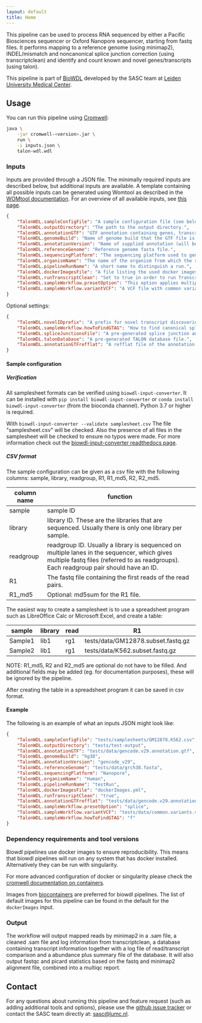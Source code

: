 ```yaml
---
layout: default
title: Home
---
```


This pipeline can be used to process RNA sequenced by either a Pacific
Biosciences sequencer or Oxford Nanopore sequencer, starting from fastq files.
It performs mapping to a reference genome (using minimap2), INDEL/mismatch
and noncanonical splice junction correction (using transcriptclean) and
identify and count known and novel genes/transcripts (using talon).

This pipeline is part of [BioWDL](https://biowdl.github.io/)
developed by the SASC team
at [Leiden University Medical Center](https://www.lumc.nl/).

## Usage
You can run this pipeline using
[Cromwell](http://cromwell.readthedocs.io/en/stable/):

```bash
java \
    -jar cromwell-<version>.jar \
    run \
    -i inputs.json \
    talon-wdl.wdl
```

### Inputs
Inputs are provided through a JSON file. The minimally required inputs are
described below, but additional inputs are available.
A template containing all possible inputs can be generated using
Womtool as described in the
[WOMtool documentation](http://cromwell.readthedocs.io/en/stable/WOMtool/).
For an overview of all available inputs, see [this page](./inputs.html).

```json
{
    "TalonWDL.sampleConfigFile": "A sample configuration file (see below).",
    "TalonWDL.outputDirectory": "The path to the output directory.",
    "TalonWDL.annotationGTF": "GTF annotation containing genes, transcripts, and edges.",
    "TalonWDL.genomeBuild": "Name of genome build that the GTF file is based on (ie hg38).",
    "TalonWDL.annotationVersion": "Name of supplied annotation (will be used to label data).",
    "TalonWDL.referenceGenome": "Reference genome fasta file.",
    "TalonWDL.sequencingPlatform": "The sequencing platform used to generate long reads.",
    "TalonWDL.organismName": "The name of the organism from which the samples originated.",
    "TalonWDL.pipelineRunName": "A short name to distinguish a run.",
    "TalonWDL.dockerImagesFile": "A file listing the used docker images.",
    "TalonWDL.runTranscriptClean": "Set to true in order to run TranscriptClean, set to false in order to disable TranscriptClean.",
    "TalonWDL.sampleWorkflow.presetOption": "This option applies multiple options at the same time to minimap2, this should be either 'splice'(directRNA) or 'splice:hq'(cDNA).",
    "TalonWDL.sampleWorkflow.variantVCF": "A VCF file with common variants should be supplied when running TranscriptClean, this will make sure TranscriptClean does not correct those known variants.",
}
```

Optional settings:
```json
{
    "TalonWDL.novelIDprefix": "A prefix for novel transcript discoveries.",
    "TalonWDL.sampleWorkflow.howToFindGTAG": "How to find canonical splicing sites GT-AG - f: transcript strand; b: both strands; n: no attempt to match GT-AG.",
    "TalonWDL.spliceJunctionsFile": "A pre-generated splice junction annotation file.",
    "TalonWDL.talonDatabase": "A pre-generated TALON database file.",
    "TalonWDL.annotationGTFrefflat": "A refflat file of the annotation GTF used."
}
```

#### Sample configuration
##### Verification
All samplesheet formats can be verified using `biowdl-input-converter`. 
It can be installed with `pip install biowdl-input-converter` or 
`conda install biowdl-input-converter` (from the bioconda channel). 
Python 3.7 or higher is required.

With `biowdl-input-converter --validate samplesheet.csv` The file
"samplesheet.csv" will be checked. Also the presence of all files in
the samplesheet will be checked to ensure no typos were made. For more
information check out the [biowdl-input-converter readthedocs page](
https://biowdl-input-converter.readthedocs.io).

##### CSV format
The sample configuration can be given as a csv file with the following 
columns: sample, library, readgroup, R1, R1_md5, R2, R2_md5.

column name | function
---|---
sample | sample ID
library | library ID. These are the libraries that are sequenced. Usually there is only one library per sample.
readgroup | readgroup ID. Usually a library is sequenced on multiple lanes in the sequencer, which gives multiple fastq files (referred to as readgroups). Each readgroup pair should have an ID.
R1| The fastq file containing the first reads of the read pairs.
R1_md5 | Optional: md5sum for the R1 file.

The easiest way to create a samplesheet is to use a spreadsheet program
such as LibreOffice Calc or Microsoft Excel, and create a table:

sample | library | read | R1 | R1_md5 | R2 | R2_md5
-------|---------|------|----|--------|----|-------
Sample1|lib1|rg1|tests/data/GM12878.subset.fastq.gz|2498f6d289e91b028d87080eb23a362e
Sample2|lib1|rg1|tests/data/K562.subset.fastq.gz|0fded322b59b212f111eb3c695cdbc17

NOTE: R1_md5, R2 and R2_md5 are optional do not have to be filled. And
additional fields may be added (eg. for documentation purposes), these will be
ignored by the pipeline.

After creating the table in a spreadsheet program it can be saved in 
csv format.

#### Example
The following is an example of what an inputs JSON might look like:

```json
{
    "TalonWDL.sampleConfigFile": "tests/samplesheets/GM12878.K562.csv",
    "TalonWDL.outputDirectory": "tests/test-output",
    "TalonWDL.annotationGTF": "tests/data/gencode.v29.annotation.gtf",
    "TalonWDL.genomeBuild": "hg38",
    "TalonWDL.annotationVersion": "gencode_v29",
    "TalonWDL.referenceGenome": "tests/data/grch38.fasta",
    "TalonWDL.sequencingPlatform": "Nanopore",
    "TalonWDL.organismName": "Human",
    "TalonWDL.pipelineRunName": "testRun",
    "TalonWDL.dockerImagesFile": "dockerImages.yml",
    "TalonWDL.runTranscriptClean": "true",
    "TalonWDL.annotationGTFrefflat": "tests/data/gencode.v29.annotation.refflat",
    "TalonWDL.sampleWorkflow.presetOption": "splice",
    "TalonWDL.sampleWorkflow.variantVCF": "tests/data/common.variants.vcf",
    "TalonWDL.sampleWorkflow.howToFindGTAG": "f"
}
```

### Dependency requirements and tool versions
Biowdl pipelines use docker images to ensure  reproducibility. This
means that biowdl pipelines will run on any system that has docker
installed. Alternatively they can be run with singularity.

For more advanced configuration of docker or singularity please check
the [cromwell documentation on containers](
https://cromwell.readthedocs.io/en/stable/tutorials/Containers/).

Images from [biocontainers](https://biocontainers.pro) are preferred for
biowdl pipelines. The list of default images for this pipeline can be
found in the default for the `dockerImages` input.

### Output
The workflow will output mapped reads by minimap2 in a .sam file, a
cleaned .sam file and log information from transcriptclean, a database
containing transcript information together with a log file of
read/transcript comparison and a abundance plus summary file of the database.
It will also output fastqc and picard statistics based on the fastq and
minimap2 alignment file, combined into a multiqc report.

## Contact
<p>
  <!-- Obscure e-mail address for spammers -->
For any questions about running this pipeline and feature request (such as
adding additional tools and options), please use the
<a href='https://github.com/biowdl/TALON-WDL/issues'>github issue tracker</a>
or contact the SASC team directly at: 
<a href='&#109;&#97;&#105;&#108;&#116;&#111;&#58;&#115;&#97;&#115;&#99;&#64;&#108;&#117;&#109;&#99;&#46;&#110;&#108;'>
&#115;&#97;&#115;&#99;&#64;&#108;&#117;&#109;&#99;&#46;&#110;&#108;</a>.
</p>
